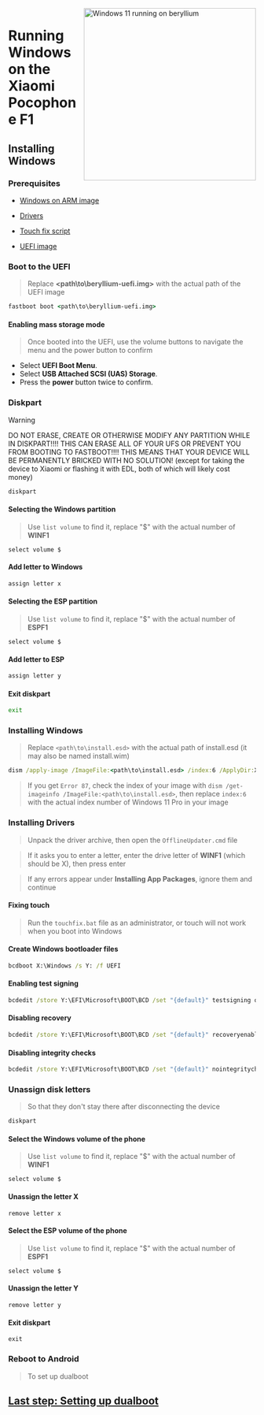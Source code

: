<img align="right" src="https://github.com/n00b69/woa-beryllium/blob/main/beryllium.png" width="350" alt="Windows 11 running on beryllium">

# Running Windows on the Xiaomi Pocophone F1

## Installing Windows

### Prerequisites
- [Windows on ARM image](https://worproject.com/esd)
  
- [Drivers](https://github.com/n00b69/woa-beryllium/releases/tag/Drivers)

- [Touch fix script](https://github.com/n00b69/woa-beryllium/releases/download/Files/touchfix.bat)
  
- [UEFI image](https://github.com/n00b69/woa-beryllium/releases/tag/UEFI)

### Boot to the UEFI
> Replace **<path\to\beryllium-uefi.img>** with the actual path of the UEFI image
```cmd
fastboot boot <path\to\beryllium-uefi.img>
```

#### Enabling mass storage mode
> Once booted into the UEFI, use the volume buttons to navigate the menu and the power button to confirm
- Select **UEFI Boot Menu**.
- Select **USB Attached SCSI (UAS) Storage**.
- Press the **power** button twice to confirm.

### Diskpart
> [!WARNING]
> DO NOT ERASE, CREATE OR OTHERWISE MODIFY ANY PARTITION WHILE IN DISKPART!!!! THIS CAN ERASE ALL OF YOUR UFS OR PREVENT YOU FROM BOOTING TO FASTBOOT!!!! THIS MEANS THAT YOUR DEVICE WILL BE PERMANENTLY BRICKED WITH NO SOLUTION! (except for taking the device to Xiaomi or flashing it with EDL, both of which will likely cost money)
```cmd
diskpart
```

#### Selecting the Windows partition
> Use `list volume` to find it, replace "$" with the actual number of **WINF1**
```diskpart
select volume $
```

#### Add letter to Windows
```cmd
assign letter x
```

#### Selecting the ESP partition
> Use `list volume` to find it, replace "$" with the actual number of **ESPF1**
```diskpart
select volume $
```

#### Add letter to ESP
```cmd
assign letter y
```

#### Exit diskpart
```cmd
exit
```

### Installing Windows
> Replace `<path\to\install.esd>` with the actual path of install.esd (it may also be named install.wim)
```cmd
dism /apply-image /ImageFile:<path\to\install.esd> /index:6 /ApplyDir:X:\
```

> If you get `Error 87`, check the index of your image with `dism /get-imageinfo /ImageFile:<path\to\install.esd>`, then replace `index:6` with the actual index number of Windows 11 Pro in your image

### Installing Drivers
> Unpack the driver archive, then open the `OfflineUpdater.cmd` file

> If it asks you to enter a letter, enter the drive letter of **WINF1** (which should be X), then press enter

> If any errors appear under **Installing App Packages**, ignore them and continue

#### Fixing touch
> Run the `touchfix.bat` file as an administrator, or touch will not work when you boot into Windows
  
#### Create Windows bootloader files
```cmd
bcdboot X:\Windows /s Y: /f UEFI
```

#### Enabling test signing
```cmd
bcdedit /store Y:\EFI\Microsoft\BOOT\BCD /set "{default}" testsigning on
```

#### Disabling recovery
```cmd
bcdedit /store Y:\EFI\Microsoft\BOOT\BCD /set "{default}" recoveryenabled no
```

#### Disabling integrity checks
```cmd
bcdedit /store Y:\EFI\Microsoft\BOOT\BCD /set "{default}" nointegritychecks on
```

### Unassign disk letters
> So that they don't stay there after disconnecting the device
```cmd
diskpart
```

#### Select the Windows volume of the phone
> Use `list volume` to find it, replace "$" with the actual number of **WINF1**
```diskpart
select volume $
```

#### Unassign the letter X
```diskpart
remove letter x
```

#### Select the ESP volume of the phone
> Use `list volume` to find it, replace "$" with the actual number of **ESPF1**
```diskpart
select volume $
```

#### Unassign the letter Y
```diskpart
remove letter y
```

#### Exit diskpart
```diskpart
exit
```

### Reboot to Android
> To set up dualboot

## [Last step: Setting up dualboot](/guide/dualboot.md)

















